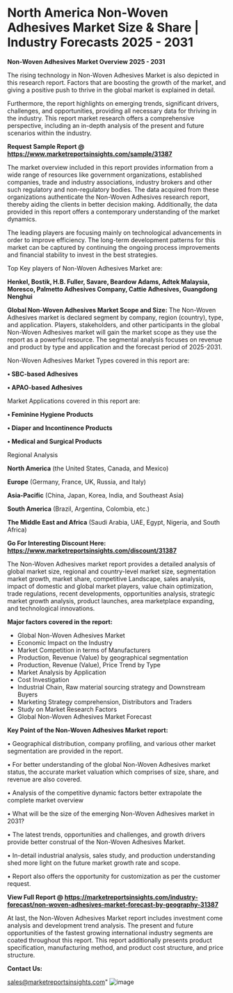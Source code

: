  # North America Non-Woven Adhesives Market Size & Share | Industry Forecasts 2025 - 2031

<Strong> Non-Woven Adhesives Market Overview 2025 - 2031</strong>

The rising technology in Non-Woven Adhesives Market is also depicted in this research report. Factors that are boosting the growth of the market, and giving a positive push to thrive in the global market is explained in detail.

Furthermore, the report highlights on emerging trends, significant drivers, challenges, and opportunities, providing all necessary data for thriving in the industry. This report market research offers a comprehensive perspective, including an in-depth analysis of the present and future scenarios within the industry.

<strong>Request Sample Report @ <a href=https://www.marketreportsinsights.com/sample/31387>https://www.marketreportsinsights.com/sample/31387</a></strong>

The market overview included in this report provides information from a wide range of resources like government organizations, established companies, trade and industry associations, industry brokers and other such regulatory and non-regulatory bodies. The data acquired from these organizations authenticate the Non-Woven Adhesives research report, thereby aiding the clients in better decision making. Additionally, the data provided in this report offers a contemporary understanding of the market dynamics.

The leading players are focusing mainly on technological advancements in order to improve efficiency. The long-term development patterns for this market can be captured by continuing the ongoing process improvements and financial stability to invest in the best strategies.

Top Key players of Non-Woven Adhesives Market are:

<strong>Henkel, Bostik, H.B. Fuller, Savare, Beardow Adams, Adtek Malaysia, Moresco, Palmetto Adhesives Company, Cattie Adhesives, Guangdong Nenghui</strong>

<strong><b>Global Non-Woven Adhesives Market Scope and Size:</b></strong>
The Non-Woven Adhesives market is declared segment by company, region (country), type, and application. Players, stakeholders, and other participants in the global Non-Woven Adhesives market will gain the market scope as they use the report as a powerful resource. The segmental analysis focuses on revenue and product by type and application and the forecast period of 2025-2031.

Non-Woven Adhesives Market Types covered in this report are:

<strong>• SBC-based Adhesives

• APAO-based Adhesives</strong>

Market Applications covered in this report are:

<strong>• Feminine Hygiene Products

• Diaper and Incontinence Products

• Medical and Surgical Products</strong> 

Regional Analysis

<strong>North America</strong> (the United States, Canada, and Mexico)

<strong>Europe</strong> (Germany, France, UK, Russia, and Italy)

<strong>Asia-Pacific</strong> (China, Japan, Korea, India, and Southeast Asia)

<strong>South America</strong> (Brazil, Argentina, Colombia, etc.)

<strong>The Middle East and Africa</strong> (Saudi Arabia, UAE, Egypt, Nigeria, and South Africa)

<strong>Go For Interesting Discount Here: <a href=https://www.marketreportsinsights.com/discount/31387>https://www.marketreportsinsights.com/discount/31387</a></strong>

The Non-Woven Adhesives market report provides a detailed analysis of global market size, regional and country-level market size, segmentation market growth, market share, competitive Landscape, sales analysis, impact of domestic and global market players, value chain optimization, trade regulations, recent developments, opportunities analysis, strategic market growth analysis, product launches, area marketplace expanding, and technological innovations.

<strong><b>Major factors covered in the report:</b></strong>
<ul>
  <li>Global Non-Woven Adhesives Market </li>
  <li>Economic Impact on the Industry</li>
  <li>Market Competition in terms of Manufacturers</li>
  <li>Production, Revenue (Value) by geographical segmentation</li>
  <li>Production, Revenue (Value), Price Trend by Type</li>
  <li>Market Analysis by Application</li>
  <li>Cost Investigation</li>
  <li>Industrial Chain, Raw material sourcing strategy and Downstream Buyers</li>
  <li>Marketing Strategy comprehension, Distributors and Traders</li>
  <li>Study on Market Research Factors</li>
  <li>Global Non-Woven Adhesives Market Forecast</li>
</ul>

<strong><b>Key Point of the Non-Woven Adhesives Market report:</b></strong>

• Geographical distribution, company profiling, and various other market segmentation are provided in the report.

• For better understanding of the global Non-Woven Adhesives market status, the accurate market valuation which comprises of size, share, and revenue are also covered.

• Analysis of the competitive dynamic factors better extrapolate the complete market overview

• What will be the size of the emerging Non-Woven Adhesives market in 2031?

• The latest trends, opportunities and challenges, and growth drivers provide better construal of the Non-Woven Adhesives Market.

• In-detail industrial analysis, sales study, and production understanding shed more light on the future market growth rate and scope.

• Report also offers the opportunity for customization as per the customer request.

<strong><b>View Full Report @ <a href=https://marketreportsinsights.com/industry-forecast/non-woven-adhesives-market-forecast-by-geography-31387>https://marketreportsinsights.com/industry-forecast/non-woven-adhesives-market-forecast-by-geography-31387</a></b></strong>


At last, the Non-Woven Adhesives Market report includes investment come analysis and development trend analysis. The present and future opportunities of the fastest growing international industry segments are coated throughout this report. This report additionally presents product specification, manufacturing method, and product cost structure, and price structure.

<strong>Contact Us:</strong>

sales@marketreportsinsights.com"
![image](https://github.com/user-attachments/assets/7516a424-5c47-4022-a506-ff61513631ec)
